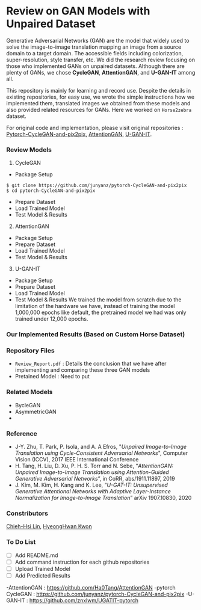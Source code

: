 # Review on GAN Models with Unpaired Dataset

Generative Adversarial Networks (GAN) are the model that widely used to solve the image-to-image translation mapping an image from a source domain to a target domain. The accessible fields including colorization, super-resolution, style transfer, etc. We did the research review focusing on those who implemented GANs on unpaired datasets. Although there are plenty of GANs, we chose **CycleGAN**, **AttentionGAN**, and **U-GAN-IT** among all.

This repository is mainly for learning and record use. Despite the details in existing repositories, for easy use, we wrote the simple instructions how we implemented them, translated images we obtained from these models and also provided related resources for GANs. Here we worked on `Horse2zebra` dataset.

For original code and implementation, please visit original repositories : [Pytorch-CycleGAN-and-pix2pix](https://github.com/junyanz/pytorch-CycleGAN-and-pix2pix), [AttentionGAN](https://github.com/Ha0Tang/AttentionGAN), [U-GAN-IT](https://github.com/znxlwm/UGATIT-pytorch).

### Review Models

1. CycleGAN 
- Package Setup
```
$ git clone https://github.com/junyanz/pytorch-CycleGAN-and-pix2pix
$ cd pytorch-CycleGAN-and-pix2pix
```
- Prepare Dataset
- Load Trained Model
- Test Model & Results



2. AttentionGAN
- Package Setup
- Prepare Dataset
- Load Trained Model
- Test Model & Results

3. U-GAN-IT
- Package Setup
- Prepare Dataset
- Load Trained Model
- Test Model & Results
We trained the model from scratch due to the limitation of the hardware we have, instead of training the model 1,000,000 epochs like default, the pretrained model we had was only trained under 12,000 epochs.


### Our Implemented Results (Based on Custom Horse Dataset)



### Repository Files
- `Review_Report.pdf` : Details the conclusion that we have after implementing and comparing these three GAN models
- Pretained Model : Need to put

### Related Models
- BycleGAN
- AsymmetricGAN
- 


### Reference
- J-Y. Zhu, T. Park, P. Isola, and A. A Efros, "*Unpaired Image-to-Image Translation using Cycle-Consistent Adversarial Networks*", Computer Vision (ICCV), 2017 IEEE International Conference
-  H. Tang, H. Liu, D. Xu, P. H. S. Torr and N. Sebe, “*AttentionGAN: Unpaired Image-to-Image Translation using Attention-Guided Generative Adversarial Networks*”, in CoRR, abs/1911.11897, 2019
- J. Kim, M. Kim, H. Kang and K. Lee, “*U-GAT-IT: Unsupervised Generative Attentional Networks with Adaptive Layer-Instance Normalization for Image-to-Image Translation*” arXiv 1907.10830, 2020


### Constributors
[Chieh-Hsi Lin](https://github.com/chiehhsi), [HyeongHwan Kwon](https://github.com/hkwon31)


### To Do List

- [ ] Add README.md
- [ ] Add command instruction for each github repositories
- [ ] Upload Trained Model
- [ ] Add Predicted Results

-AttentionGAN : https://github.com/Ha0Tang/AttentionGAN
-pytorch CycleGAN : https://github.com/junyanz/pytorch-CycleGAN-and-pix2pix
-U-GAN-IT : https://github.com/znxlwm/UGATIT-pytorch
